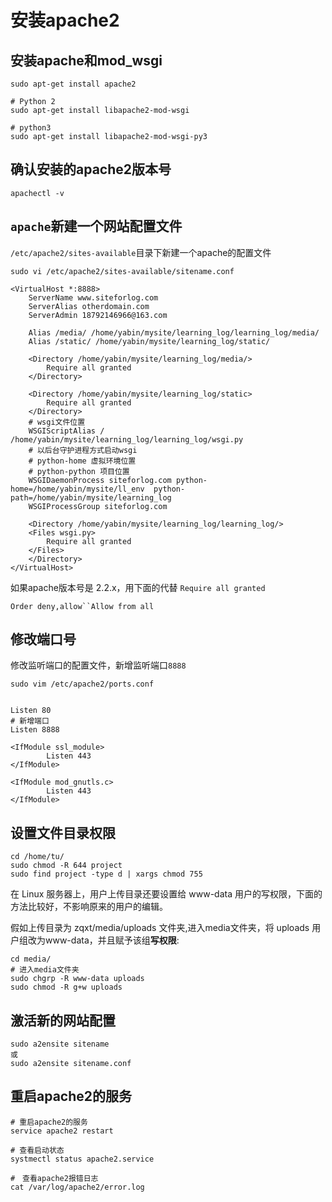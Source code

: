 # 安装apache2

## 安装apache和mod_wsgi

```
sudo apt-get install apache2

# Python 2
sudo apt-get install libapache2-mod-wsgi

# python3
sudo apt-get install libapache2-mod-wsgi-py3
```



## 确认安装的apache2版本号

```
apachectl -v
```

## `apache`新建一个网站配置文件

`/etc/apache2/sites-available`目录下新建一个apache的配置文件

`sudo vi /etc/apache2/sites-available/sitename.conf`

```
<VirtualHost *:8888>
    ServerName www.siteforlog.com
    ServerAlias otherdomain.com
    ServerAdmin 18792146966@163.com

    Alias /media/ /home/yabin/mysite/learning_log/learning_log/media/
    Alias /static/ /home/yabin/mysite/learning_log/static/

    <Directory /home/yabin/mysite/learning_log/media/>
        Require all granted
    </Directory>

    <Directory /home/yabin/mysite/learning_log/static>
        Require all granted
    </Directory>
	# wsgi文件位置
    WSGIScriptAlias / /home/yabin/mysite/learning_log/learning_log/wsgi.py
    # 以后台守护进程方式启动wsgi
    # python-home 虚拟环境位置
    # python-python 项目位置
    WSGIDaemonProcess siteforlog.com python-home=/home/yabin/mysite/ll_env  python-path=/home/yabin/mysite/learning_log
    WSGIProcessGroup siteforlog.com
    
    <Directory /home/yabin/mysite/learning_log/learning_log/>
    <Files wsgi.py>
        Require all granted
    </Files>
    </Directory>
</VirtualHost>
```

如果apache版本号是 2.2.x，用下面的代替  `Require all granted`

```
Order deny,allow``Allow from all
```

## 修改端口号

修改监听端口的配置文件，新增监听端口`8888`

`sudo vim /etc/apache2/ports.conf`

```

Listen 80
# 新增端口
Listen 8888

<IfModule ssl_module>
        Listen 443
</IfModule>

<IfModule mod_gnutls.c>
        Listen 443
</IfModule>
```

## 设置文件目录权限

```
cd /home/tu/
sudo chmod -R 644 project
sudo find project -type d | xargs chmod 755
```

在 Linux 服务器上，用户上传目录还要设置给 www-data 用户的写权限，下面的方法比较好，不影响原来的用户的编辑。

假如上传目录为 zqxt/media/uploads 文件夹,进入media文件夹，将 uploads 用户组改为www-data，并且赋予该组**写权限**:

```
cd media/ 
# 进入media文件夹
sudo chgrp -R www-data uploads 
sudo chmod -R g+w uploads
```

## 激活新的网站配置

```
sudo a2ensite sitename 
或
sudo a2ensite sitename.conf
```

## 重启apache2的服务

```
# 重启apache2的服务
service apache2 restart

# 查看启动状态
systmectl status apache2.service

#　查看apache2报错日志
cat /var/log/apache2/error.log
```

